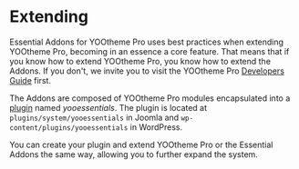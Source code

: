 # Extending

Essential Addons for YOOtheme Pro uses best practices when extending YOOtheme Pro, becoming in an essence a core feature. That means that if you know how to extend YOOtheme Pro, you know how to extend the Addons. If you don't, we invite you to visit the YOOtheme Pro [Developers Guide](https://yootheme.com/support/yootheme-pro/joomla/modules-and-events) first.

The Addons are composed of YOOtheme Pro modules encapsulated into a [plugin](https://yootheme.com/support/yootheme-pro/joomla/) named _yooessentials_. The plugin is located at `plugins/system/yooessentials` in Joomla and `wp-content/plugins/yooessentials` in WordPress.

You can create your plugin and extend YOOtheme Pro or the Essential Addons the same way, allowing you to further expand the system.
